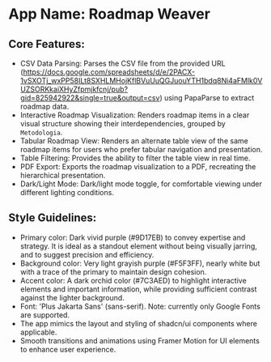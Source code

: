 # **App Name**: Roadmap Weaver

## Core Features:

- CSV Data Parsing: Parses the CSV file from the provided URL (https://docs.google.com/spreadsheets/d/e/2PACX-1vSXOTj_wxPP58ILt8SXHLMHojKflBVuUuQGJuouYTH1bdq8Ni4aFMlk0VUZSORKkaiXHyZfpmjkfcnj/pub?gid=825942922&single=true&output=csv) using PapaParse to extract roadmap data.
- Interactive Roadmap Visualization: Renders roadmap items in a clear visual structure showing their interdependencies, grouped by `Metodologia`.
- Tabular Roadmap View: Renders an alternate table view of the same roadmap items for users who prefer tabular navigation and presentation.
- Table Filtering: Provides the ability to filter the table view in real time.
- PDF Export: Exports the roadmap visualization to a PDF, recreating the hierarchical presentation.
- Dark/Light Mode: Dark/light mode toggle, for comfortable viewing under different lighting conditions.

## Style Guidelines:

- Primary color: Dark vivid purple (#9D17EB) to convey expertise and strategy. It is ideal as a standout element without being visually jarring, and to suggest precision and efficiency.
- Background color: Very light grayish purple (#F5F3FF), nearly white but with a trace of the primary to maintain design cohesion.
- Accent color: A dark orchid color (#7C3AED) to highlight interactive elements and important information, while providing sufficient contrast against the lighter background.
- Font: 'Plus Jakarta Sans' (sans-serif). Note: currently only Google Fonts are supported.
- The app mimics the layout and styling of shadcn/ui components where applicable.
- Smooth transitions and animations using Framer Motion for UI elements to enhance user experience.